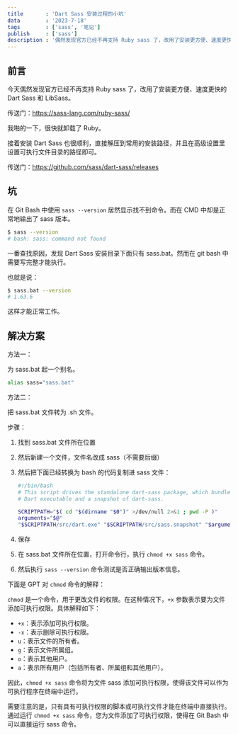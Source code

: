 ```yaml
---
title       : 'Dart Sass 安装过程的小坑'
data        : '2023-7-18'
tags        : ['sass', '笔记']
publish     : ['sass']
description : '偶然发现官方已经不再支持 Ruby sass 了，改用了安装更方便、速度更快的 Dart Sass 和 LibSass。我啪的一下，很快啊……'
---
```


## 前言

今天偶然发现官方已经不再支持 Ruby sass 了，改用了安装更方便、速度更快的 Dart Sass 和 LibSass。

传送门：<https://sass-lang.com/ruby-sass/>

我啪的一下，很快就卸载了 Ruby。

接着安装 Dart Sass 也很顺利，直接解压到常用的安装路径，并且在高级设置里设置可执行文件目录的路径即可。

传送门：<https://github.com/sass/dart-sass/releases>

## 坑

在 Git Bash 中使用 `sass --version` 居然显示找不到命令。而在 CMD 中却是正常地输出了 sass 版本。

```sh
$ sass --version
# bash: sass: command not found
```

一番查找原因，发现 Dart Sass 安装目录下面只有 sass.bat。然而在 git bash 中需要写完整才能执行。

也就是说：

```sh
$ sass.bat --version
# 1.63.6
```

这样才能正常工作。

## 解决方案

方法一：

为 sass.bat 起一个别名。

```sh
alias sass="sass.bat"
```

方法二：

把 sass.bat 文件转为 .sh 文件。

步骤：

1. 找到 sass.bat 文件所在位置
2. 然后新建一个文件，文件名改成 sass（不需要后缀）
3. 然后把下面已经转换为 bash 的代码复制进 sass 文件：

    ```sh
    #!/bin/bash
    # This script drives the standalone dart-sass package, which bundles together a
    # Dart executable and a snapshot of dart-sass.

    SCRIPTPATH="$( cd "$(dirname "$0")" >/dev/null 2>&1 ; pwd -P )"
    arguments="$@"
    "$SCRIPTPATH/src/dart.exe" "$SCRIPTPATH/src/sass.snapshot" "$arguments"
    ```

4. 保存
5. 在 sass.bat 文件所在位置，打开命令行，执行 `chmod +x sass` 命令。
6. 然后执行 `sass --version` 命令测试是否正确输出版本信息。

下面是 GPT 对 `chmod` 命令的解释：

`chmod` 是一个命令，用于更改文件的权限。在这种情况下，`+x` 参数表示要为文件添加可执行权限。具体解释如下：

- `+x`：表示添加可执行权限。
- `-x`：表示删除可执行权限。
- `u`：表示文件的所有者。
- `g`：表示文件所属组。
- `o`：表示其他用户。
- `a`：表示所有用户（包括所有者、所属组和其他用户）。

因此，`chmod +x sass` 命令将为文件 sass 添加可执行权限，使得该文件可以作为可执行程序在终端中运行。

需要注意的是，只有具有可执行权限的脚本或可执行文件才能在终端中直接执行。通过运行 `chmod +x sass` 命令，您为文件添加了可执行权限，使得在 Git Bash 中可以直接运行 sass 命令。
